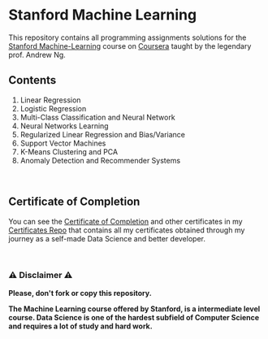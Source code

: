 # Stanford Machine Learning
This repository contains all programming assignments solutions for the [Stanford Machine-Learning](https://www.coursera.org/learn/machine-learning) course on [Coursera](https://www.coursera.org) taught by the legendary prof. Andrew Ng.

## Contents
1. Linear Regression
2. Logistic Regression
3. Multi-Class Classification and Neural Network
4. Neural Networks Learning
5. Regularized Linear Regression and Bias/Variance
6. Support Vector Machines
7. K-Means Clustering and PCA
8. Anomaly Detection and Recommender Systems

<br/>

## Certificate of Completion
You can see the [Certificate of Completion](https://github.com/AlessandroCorradini/Certificates/blob/master/Coursera%20-%20Machine%20Learning%20Certificate%20-%20Stanford%20University.pdf) and other certificates in my [Certificates Repo](https://github.com/AlessandroCorradini/Certificates) that contains all my certificates obtained through my journey as a self-made Data Science and better developer.

<br/>

### ⚠️ Disclaimer ⚠️
**Please, don't fork or copy this repository.**

**The Machine Learning course offered by Stanford, is a intermediate level course. Data Science is one of the hardest subfield of Computer Science and requires a lot of study and hard work.**
